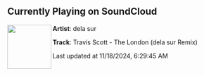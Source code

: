 ## Currently Playing on SoundCloud

[<img align="left" width="100" src="https://i1.sndcdn.com/artworks-zJ3v8jnBmYqgTP2w-f2Wgbg-t500x500.jpg">](https://soundcloud.com/delasur1/the-london-dela-sur-remix)

**Artist**: dela sur 

**Track**: Travis Scott - The London (dela sur Remix)

Last updated at 11/18/2024, 6:29:45 AM
